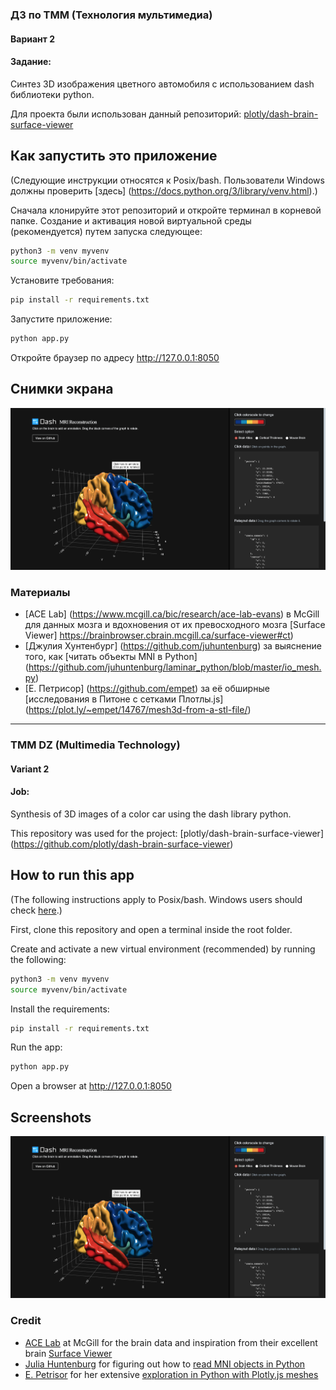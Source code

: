 ### ДЗ по ТММ (Технология мультимедиа)
#### Вариант 2

#### Задание: 
Синтез 3D изображения цветного автомобиля с использованием dash библиотеки python.

Для проекта были использован данный репозиторий: [plotly/dash-brain-surface-viewer](https://github.com/plotly/dash-brain-surface-viewer)

## Как запустить это приложение

(Следующие инструкции относятся к Posix/bash. Пользователи Windows должны проверить
[здесь] (https://docs.python.org/3/library/venv.html).)

Сначала клонируйте этот репозиторий и откройте терминал в корневой папке.
Создание и активация новой виртуальной среды (рекомендуется) путем запуска
следующее:
```bash
python3 -m venv myvenv
source myvenv/bin/activate
```
Установите требования:
```bash
pip install -r requirements.txt
```
Запустите приложение:
```bash
python app.py
```
Откройте браузер по адресу http://127.0.0.1:8050  

## Снимки экрана  

![brain.png](brain.png)  
 
### Материалы
- [ACE Lab] (https://www.mcgill.ca/bic/research/ace-lab-evans) в McGill для данных мозга и вдохновения от их превосходного мозга [Surface Viewer]  https://brainbrowser.cbrain.mcgill.ca/surface-viewer#ct)  
- [Джулия Хунтенбург] (https://github.com/juhuntenburg) за выяснение того, как [читать объекты MNI в Python]   (https://github.com/juhuntenburg/laminar_python/blob/master/io_mesh.py)  
- [Е. Петрисор] (https://github.com/empet) за её обширные [исследования в Питоне с сетками Плотлы.js] (https://plot.ly/~empet/14767/mesh3d-from-a-stl-file/)  
-------------------------------------------------------------

### TMM DZ (Multimedia Technology)  
#### Variant 2  

#### Job:  
Synthesis of 3D images of a color car using the dash library python.  

This repository was used for the project: [plotly/dash-brain-surface-viewer] (https://github.com/plotly/dash-brain-surface-viewer)  

## How to run this app

(The following instructions apply to Posix/bash. Windows users should check
[here](https://docs.python.org/3/library/venv.html).)

First, clone this repository and open a terminal inside the root folder.

Create and activate a new virtual environment (recommended) by running
the following:

```bash
python3 -m venv myvenv
source myvenv/bin/activate
```

Install the requirements:

```bash
pip install -r requirements.txt
```
Run the app:

```bash
python app.py
```
Open a browser at http://127.0.0.1:8050

## Screenshots

![brain.png](brain.png)

### Credit

- [ACE Lab](https://www.mcgill.ca/bic/research/ace-lab-evans) at McGill for the brain data and inspiration from their excellent brain [Surface Viewer](https://brainbrowser.cbrain.mcgill.ca/surface-viewer#ct)
- [Julia Huntenburg](https://github.com/juhuntenburg) for figuring out how to [read MNI objects in Python](https://github.com/juhuntenburg/laminar_python/blob/master/io_mesh.py)
- [E. Petrisor](https://github.com/empet) for her extensive [exploration in Python with Plotly.js meshes](https://plot.ly/~empet/14767/mesh3d-from-a-stl-file/)


